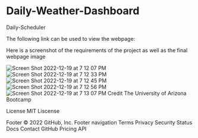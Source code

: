 # Daily-Weather-Dashboard

Daily-Scheduler


The following link can be used to view the webpage: 

Here is a screenshot of the requirements of the project as well as the final webpage image

![Screen Shot 2022-12-19 at 7 12 07 PM](https://user-images.githubusercontent.com/106634926/208565137-0cab3e34-17d2-434f-aa02-1fdeadb940c7.png)
![Screen Shot 2022-12-19 at 7 12 33 PM](https://user-images.githubusercontent.com/106634926/208565145-f32977c6-f14d-472e-b475-e7fe336ff5d5.png)
![Screen Shot 2022-12-19 at 7 12 45 PM](https://user-images.githubusercontent.com/106634926/208565152-99f8ba88-7251-4eb9-991d-e8e802cd1a5a.png)
![Screen Shot 2022-12-19 at 7 12 56 PM](https://user-images.githubusercontent.com/106634926/208565158-c87f8c6f-8947-45ee-a737-787e27a7b951.png)
![Screen Shot 2022-12-19 at 7 13 07 PM](https://user-images.githubusercontent.com/106634926/208565169-da52f248-46a6-41c3-9df9-b8923cd02622.png)
Credit The University of Arizona Bootcamp

License MIT Liscense

Footer
© 2022 GitHub, Inc.
Footer navigation
Terms
Privacy
Security
Status
Docs
Contact GitHub
Pricing
API

